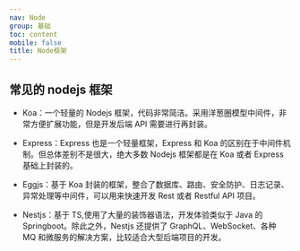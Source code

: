 ```yaml
---
nav: Node
group: 基础
toc: content
mobile: false
title: Node框架
---
```


## 常见的 nodejs 框架

- Koa：一个轻量的 Nodejs 框架，代码非常简洁。采用洋葱圈模型中间件，非常方便扩展功能，但是开发后端 API 需要进行再封装。

- Express：Express 也是一个轻量框架，Express 和 Koa 的区别在于中间件机制。但总体差别不是很大，绝大多数 Nodejs 框架都是在 Koa 或者 Express 基础上封装的。

- Eggjs：基于 Koa 封装的框架，整合了数据库、路由、安全防护、日志记录、异常处理等中间件，可以用来快速开发 Rest 或者 Restful API 项目。

- Nestjs：基于 TS,使用了大量的装饰器语法，开发体验类似于 Java 的 Springboot。除此之外，Nestjs 还提供了 GraphQL、WebSocket、各种 MQ 和微服务的解决方案，比较适合大型后端项目的开发。
